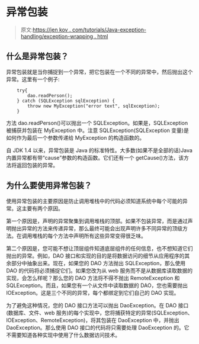 # 异常包装

> 原文:[https://jen kov . com/tutorials/Java-exception-handling/exception-wrapping . html](https://jenkov.com/tutorials/java-exception-handling/exception-wrapping.html)

## 什么是异常包装？

异常包装就是当你捕捉到一个异常，把它包装在一个不同的异常中，然后抛出这个异常。这里有一个例子:

```
    try{
        dao.readPerson();
    } catch (SQLException sqlException) {
        throw new MyException("error text", sqlException);
    }

```

方法 dao.readPerson()可以抛出一个 SQLException。如果是，SQLException 被捕获并包装在 MyException 中。注意 SQLException(SQLException 变量)是如何作为最后一个参数传递给 MyException 的构造函数的。

自 JDK 1.4 以来，异常包装是 Java 的标准特性。大多数(如果不是全部的话)Java 内置异常都有带“cause”参数的构造函数。它们还有一个 getCause()方法，该方法将返回包装的异常。

## 为什么要使用异常包装？

使用异常包装的主要原因是防止调用堆栈中的代码必须知道系统中每个可能的异常。这主要有两个原因。

第一个原因是，声明的异常聚集到调用堆栈的顶部。如果不包装异常，而是通过声明抛出异常的方法来传递异常，那么最终可能会出现声明许多不同异常的顶级方法。在调用堆栈的每个方法中声明所有这些异常变得很乏味。

第二个原因是，您可能不想让顶层组件知道底层组件的任何信息，也不想知道它们抛出的异常。例如，DAO 接口和实现的目的是将数据访问的细节从应用程序的其余部分中抽象出来。现在，如果您的 DAO 方法抛出 SQLException，那么使用 DAO 的代码将必须捕捉它们。如果您改为从 web 服务而不是从数据库读取数据的实现，会怎么样呢？那么您的 DAO 方法将不得不抛出 RemoteException 和 SQLException。而且，如果您有一个从文件中读取数据的 DAO，您也需要抛出 IOException。这是三个不同的异常，每个都绑定到它们自己的 DAO 实现。

为了避免这种情况，您的 DAO 接口方法可以抛出 DaoException。在 DAO 接口(数据库、文件、web 服务)的每个实现中，您将捕获特定的异常(SQLException、IOException、RemoteException)，将其包装在 DaoException 中，并抛出 DaoException。那么使用 DAO 接口的代码将只需要处理 DaoException 的。它不需要知道各种实现中使用了什么数据访问技术。